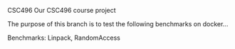 CSC496
Our CSC496 course project

The purpose of this branch is to test the following benchmarks on docker...

Benchmarks: Linpack, RandomAccess
